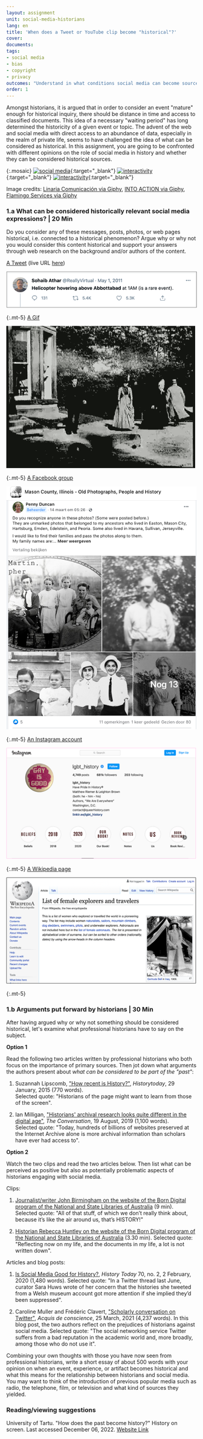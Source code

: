 ```yaml
---
layout: assignment
unit: social-media-historians
lang: en
title: 'When does a Tweet or YouTube clip become "historical"?'
cover:
documents:
tags:
- social media
- bias
- copyright
- privacy
outcomes: "Understand in what conditions social media can become sources for historical research"
order: 1
---
```


Amongst historians, it is argued that in order to consider an event "mature" enough for historical inquiry, there should be distance in time and access to classified documents. This idea of a necessary "waiting period" has long determined the historicity of a given event or topic. The advent of the web and social media with direct access to an abundance of data, especially in the realm of private life, seems to have challenged the idea of what can be considered as historical. In this assignment, you are going to be confronted with different opinions on the role of social media in history and whether they can be considered historical sources.

{:.mosaic}
[![social media](https://media.giphy.com/media/rB8CbdO6xSJofmOAKL/giphy.webp "Linaria Comunicación via Giphy")](https://giphy.com/gifs/comunicacion-linaria-linariacomunicacion-rB8CbdO6xSJofmOAKL){:target="_blank"}
[![interactivity](https://media.giphy.com/media/gIMdqhwG5Xa45Mb2Ex/giphy.webp "INTO ACTION via Giphy")](https://giphy.com/gifs/IntoAction-covid-fake-news-misinformation-gIMdqhwG5Xa45Mb2Ex){:target="_blank"}
[![interactivity](https://media.giphy.com/media/jQmn1Dkw55R3cjm3eC/giphy.webp "Flamingo Services via Giphy")](https://giphy.com/gifs/instagram-hearts-likes-jQmn1Dkw55R3cjm3eC){:target="_blank"}

Image credits:
[Linaria Comunicación via Giphy](https://media.giphy.com/media/rB8CbdO6xSJofmOAKL/giphy.gif),
[INTO ACTION via Giphy](https://media.giphy.com/media/gIMdqhwG5Xa45Mb2Ex/giphy.gif),
[Flamingo Services via Giphy](https://media.giphy.com/media/jQmn1Dkw55R3cjm3eC/giphy.gif)

<!-- more -->

<!-- briefing-student -->

### 1.a What can be considered historically relevant social media expressions?  | 20 Min
<!-- section-contents -->

Do you consider any of these messages, posts, photos, or web pages historical, i.e. connected to a historical phenomenon? Argue why or why not you would consider this content historical and support your answers through web research on the background and/or authors of the content.


[A Tweet](https://www.bbc.com/news/technology-13257940) (live URL [here](https://twitter.com/reallyvirtual/status/64780730286358528))

![tweetbinladen](../../assets/images/social-media/tweetbinladen.png)

{:.mt-5}
[A Gif](https://media.giphy.com/media/LMeVjYYdUkOoE/giphy.gif)

![firstfilm](../../assets/images/social-media/firstfilm.gif)

{:.mt-5}
[A Facebook group](https://www.facebook.com/groups/1500687070143366)

![facebook](../../assets/images/social-media/facebook.png)

{:.mt-5}
[An Instagram account](https://www.instagram.com/lgbt_history/)

![pink](../../assets/images/social-media/pink.png)

{:.mt-5}
[A Wikipedia page](https://en.wikipedia.org/wiki/List_of_female_explorers_and_travelers)

![wiki](../../assets/images/social-media/wiki.png)

{:.mt-5}

<!-- section -->

### 1.b Arguments put forward by historians | 30 Min
<!-- section-contents -->
After having argued why or why not something should be considered historical, let's examine what professional historians have to say on the subject.

**Option 1**

Read the following two articles written by professional historians who both focus on the importance of primary sources. Then jot down what arguments the authors present about *what can be considered to be part of the "past"*:

1. Suzannah Lipscomb, ["How recent is History?"](https://www.historytoday.com/how-recent-history), *Historytoday*, 29 January, 2015 (770 words).  
Selected quote: "Historians of the page might want to learn from those of the screen".

2. Ian Milligan, ["Historians' archival research looks quite different in the digital age"](https://theconversation.com/historians-archival-research-looks-quite-different-in-the-digital-age-121096), *The Conversation*, 19 August, 2019 (1,100 words).  
Selected quote: "Today, hundreds of billions of websites preserved at the Internet Archive alone is more archival information than scholars have ever had access to".

**Option 2**

Watch the two clips and read the two articles below. Then list what can be perceived as positive but also as potentially problematic aspects of historians engaging with social media.

Clips:

1. [Journalist/writer John Birmingham on the website of the Born Digital program of the National and State Libraries of Australia](https://youtu.be/p9BmO-HLcVk) (9 min).
Selected quote: "All of that stuff, of which we don’t really think about, because it’s like the air around us, that’s HISTORY!"

2. [Historian Rebecca Huntley on the website of the Born Digital program of the National and State Libraries of Australia](https://www.youtube.com/watch?v=hR9VQPfNHaE&feature=youtu.be) (3.30 min).
Selected quote: "Reflecting now on my life, and the documents in my life, a lot is not written down".

Articles and blog posts:

1. [Is Social Media Good for History?](https://www.historytoday.com/archive/head-head/social-media-good-history), *History Today* 70, no. 2, 2 February, 2020 (1,480 words).
Selected quote: "In a Twitter thread last June, curator Sara Huws wrote of her concern that the histories she tweeted from a Welsh museum account got more attention if she implied they’d been suppressed".

2. Caroline Muller and Frédéric Clavert, ["Scholarly conversation on Twitter"](https://consciences.hypotheses.org/2721), *Acquis de conscience*, 25 March, 2021 (4,237 words).
In this blog post, the two authors reflect on the prejudices of historians against social media. Selected quote: "The social networking service Twitter suffers from a bad reputation in the academic world and, more broadly, among those who do not use it".

Combining your own thoughts with those you have now seen from professional historians, write a short essay of about 500 words with your opinion on when an event, experience, or artifact becomes historical and what this means for the relationship between historians and social media. You may want to think of the introduction of previous popular media such as radio, the telephone, film, or television and what kind of sources they yielded. 

<!-- section -->

### Reading/viewing suggestions
<!-- section-contents -->
University of Tartu. "How does the past become history?" History on screen. Last accessed December 06, 2022. [Website Link](https://ajalugu.haridusekraanil.ee/en/theoretical/time-together/how-does-the-past-form-the-history)



<!-- briefing-teacher -->
